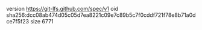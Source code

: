 version https://git-lfs.github.com/spec/v1
oid sha256:dcc08ab474d05c05d7ea8221c09e7c89b5c7f0cddf721f78e8b71a0dce7f5f23
size 6771
